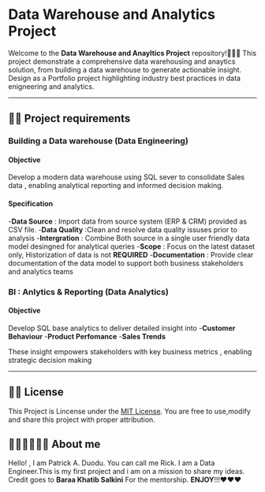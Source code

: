 # Data Warehouse and Analytics Project 

Welcome to the **Data Warehouse and Anayltics Project** repository!🚀🚀🎇
This project demonstrate a comprehensive data warehousing and anaytics solution, from building a data warehouse to generate actionable insight. Design as a Portfolio project highlighting industry best practices in data enigneering and analytics.

---
## 🎇🎇 Project requirements

### Building a Data warehouse (Data Engineering)

#### Objective 
Develop a modern data warehouse using SQL sever to consolidate Sales data , enabling analytical reporting and informed decision making.

#### Specification 
-**Data Source** : Import data from source system (ERP & CRM) provided as CSV file.
-**Data Quality** :Clean and resolve data quality issuses prior to analysis
-**Intergration** : Combine Both source in a single user friendly data model desingned for analytical queries
-**Scope** : Focus on the latest dataset only, Historization of data is not **REQUIRED** 
-**Documentation** : Provide clear documentation of the data model to support both business stakeholders and analytics teams


### BI : Anlytics & Reporting (Data Analytics)

#### Objective
Develop SQL base analytics to deliver detailed insight into 
-**Customer Behaviour**
-**Product Perfomance**
-**Sales Trends**

These insight empowers stakeholders with key business metrics , enabling strategic decision making 

---

## 📕📕 License 
This Project is Lincense under the [MIT License](License). You are free to use,modify and share this project with proper attribution.

## 🧔🏾‍♂️🧔🏾‍♂️ About me 
Hello! , I am Patrick A. Duodu. You can call me Rick. I am a Data Engineer.This is my first project and i am on a mission to share my ideas. Credit goes to **Baraa Khatib Salkini** For the mentorship. **ENJOY**!!!❤️❤️❤️


